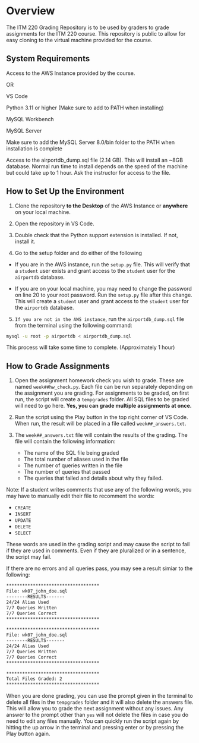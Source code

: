 # Overview

The ITM 220 Grading Repository is to be used by graders to grade assignments for the ITM 220 course. This repository is public to allow for easy cloning to the virtual machine provided for the course.

## System Requirements

Access to the AWS Instance provided by the course.

OR 

VS Code

Python 3.11 or higher (Make sure to add to PATH when installing)

MySQL Workbench

MySQL Server

Make sure to add the MySQL Server 8.0/bin folder to the PATH when installation is complete

Access to the airportdb_dump.sql file (2.14 GB). This will install an ~8GB database. Normal run time to install depends on the speed of the machine but could take up to 1 hour. Ask the instructor for access to the file.

## How to Set Up the Environment

1. Clone the repository <strong>to the Desktop</strong> of the AWS Instance or <strong>anywhere</strong> on your local machine.

2. Open the repository in VS Code.

3. Double check that the Python support extension is installed. If not, install it.

4. Go to the setup folder and do either of the following
 -  If you are in the AWS instance, run the `setup.py` file. This will verify that a `student` user exists and grant access to the `student` user for the `airportdb` database.

 - If you are on your local machine, you may need to change the password on line 20 to your root password. Run the `setup.py` file after this change. This will create a `student` user and grant access to the `student` user for the `airportdb` database.

5. `If you are not in the AWS instance`, run the `airportdb_dump.sql` file from the terminal using the following command:
```bash
mysql -u root -p airportdb < airportdb_dump.sql
```
This process will take some time to complete. (Approximately 1 hour)

## How to Grade Assignments

1. Open the assignment homework check you wish to grade. These are named `week##hw_check.py`. Each file can be run separately depending on the assignment you are grading. For assignments to be graded, on first run, the script will create a `tempgrades` folder. All SQL files to be graded will need to go here. <strong>Yes, you can grade multiple assignments at once.</strong>

2. Run the script using the Play button in the top right corner of VS Code. When run, the result will be placed in a file called `week##_answers.txt`. 

3. The `week##_answers.txt` file will contain the results of the grading. The file will contain the following information:
    - The name of the SQL file being graded
    - The total number of aliases used in the file 
    - The number of queries written in the file
    - The number of queries that passed
    - The queries that failed and details about why they failed.

Note: If a student writes comments that use any of the following words, you may have to manually edit their file to recomment the words:
- `CREATE`
- `INSERT`
- `UPDATE`
- `DELETE`
- `SELECT`

These words are used in the grading script and may cause the script to fail if they are used in comments. Even if they are pluralized or in a sentence, the script may fail.

If there are no errors and all queries pass, you may see a result simiar to the following:
```bash
***********************************
File: wk07_john_doe.sql
--------RESULTS-------
24/24 Alias Used
7/7 Queries Written
7/7 Queries Correct
***********************************

***********************************
File: wk07_john_doe.sql
--------RESULTS-------
24/24 Alias Used
7/7 Queries Written
7/7 Queries Correct
***********************************

***********************************
Total Files Graded: 2
***********************************
```

When you are done grading, you can use the prompt given in the terminal to delete all files in the `tempgrades` folder and it will also delete the answers file. This will allow you to grade the next assignment without any issues. Any answer to the prompt other than `yes` will not delete the files in case you do need to edit any files manually. You can quickly run the script again by hitting the up arrow in the terminal and pressing enter or by pressing the Play button again.
